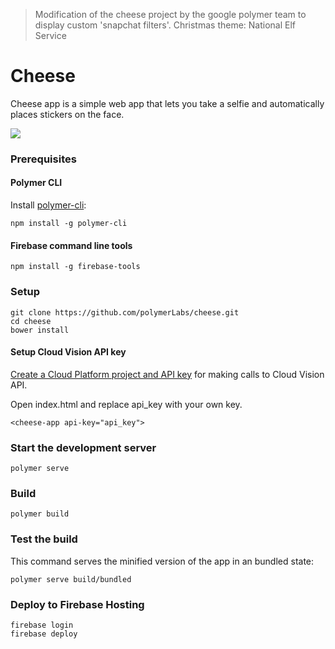 > Modification of the cheese project by the google polymer team to display custom 'snapchat filters'. Christmas theme: National Elf Service

# Cheese

Cheese app is a simple web app that lets you take a selfie and automatically places stickers on the face.

![](https://cloud.githubusercontent.com/assets/116360/26134602/935c17a8-3a64-11e7-9959-a5c11d3eaa90.gif)

### Prerequisites

#### Polymer CLI

Install [polymer-cli](https://github.com/Polymer/polymer-cli):

    npm install -g polymer-cli

#### Firebase command line tools

    npm install -g firebase-tools

### Setup

    git clone https://github.com/polymerLabs/cheese.git
    cd cheese
    bower install

#### Setup Cloud Vision API key

[Create a Cloud Platform project and API key](https://cloud.google.com/vision/docs/) for making calls to Cloud Vision API.

Open index.html and replace api_key with your own key.

    <cheese-app api-key="api_key">

### Start the development server

    polymer serve

### Build

    polymer build

### Test the build

This command serves the minified version of the app in an bundled state:

    polymer serve build/bundled


### Deploy to Firebase Hosting

    firebase login
    firebase deploy
